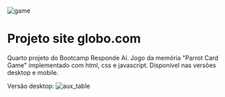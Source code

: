 ![game](https://i.imgur.com/VhscSU8.gif)

# Projeto site globo.com

Quarto projeto do Bootcamp Responde Aí. Jogo da memória "Parrot Card Game" implementado com html, css e javascript. Disponível nas versões desktop e mobile.

Versão desktop:
![aux_table](https://i.imgur.com/2rwm4AX.png)